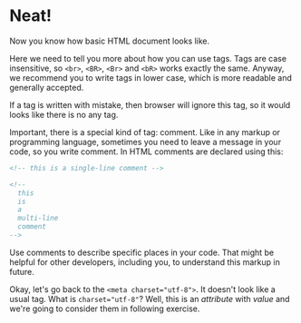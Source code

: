 # Neat!

Now you know how basic HTML document looks like.

Here we need to tell you more about how you can use tags. Tags are case insensitive, so `<br>`, `<BR>`, `<Br>` and `<bR>` works exactly the same. Anyway, we recommend you to write tags in lower case, which is more readable and generally accepted.

If a tag is written with mistake, then browser will ignore this tag, so it would looks like there is no any tag.

Important, there is a special kind of tag: comment. Like in any markup or programming language, sometimes you need to leave a message in your code, so you write comment. In HTML comments are declared using this:

```html
<!-- this is a single-line comment -->

<!--
  this
  is
  a
  multi-line
  comment
-->
```

Use comments to describe specific places in your code. That might be helpful for other developers, including you, to understand this markup in future.

Okay, let's go back to the `<meta charset="utf-8">`. It doesn't look like a usual tag. What is `charset="utf-8"`? Well, this is an _attribute_ with _value_ and we're going to consider them in following exercise.
